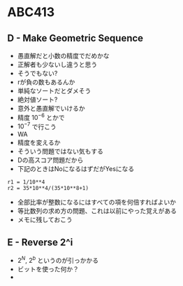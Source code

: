 # ABC413
## D - Make Geometric Sequence
- 愚直解だと小数の精度でだめかな
- 正解者も少ないし違うと思う
- そうでもない?
- rが負の数もあるんか
- 単純なソートだとダメそう
- 絶対値ソート?
- 意外と愚直解でいけるか
- 精度 $10^{-6}$ とかで
- $10^{-7}$ で行こう
- WA
- 精度を変えるか
- そういう問題ではない気もする
- Dの高スコア問題だから
- 下記のときはNoになるはずだがYesになる
```
r1 = 1/10**4
r2 = 35*10**4/(35*10**8+1)
```
- 全部比率が整数になるにはすべての項を何倍すればよいか
- 等比数列の求め方の問題、これは以前にやった覚えがある
- メモに残しておこう

## E - Reverse 2^i
- $2^N$, $2^b$ というのが引っかかる
- ビットを使った何か？
- 